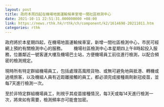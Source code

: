 ```yaml
---
layout: post
title: 政府本周四起在機場地面運輸候車室增一間社區檢測中心
date: 2021-10-11 22:51:31.000000000 +08:00
link: https://news.rthk.hk/rthk/ch/component/k2/1614698-20211011.htm
categories: rthk
---
```


政府將於本星期四起，在機場地面運輸候車室，新增一間社區檢測中心，市民可經網上預約有關檢測中心的服務。　
　
機場社區檢測中心本星期四上午8時起投入服務，位置鄰近一號客運大樓及機場巴士站，方便機場員工前往進行檢測，以配合頻密的檢測規定。
 
現時所有特定群組機場員工，包括處理高風險貨物、或無可避免地與抵港、轉機或過境旅客，以及機組人員有近距離接觸的員工，都必須完成接種兩劑新冠疫苗，並每7天進行檢測一次。

至於非特定群組機場員工，則視乎其疫苗接種情況，每3天或每14天進行檢測一次，將來如有需要，檢測頻率亦可能會加密。
